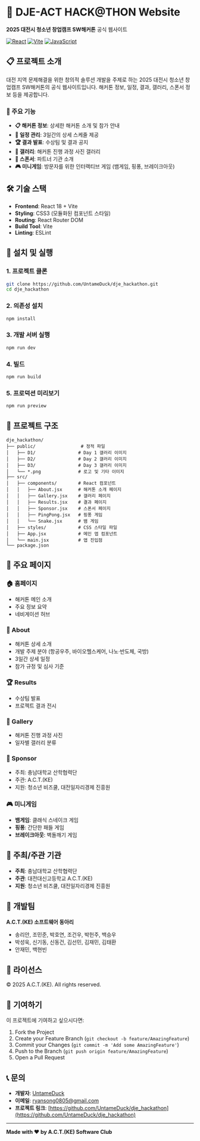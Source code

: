 # 🚀 DJE-ACT HACK@THON Website 

**2025 대전시 청소년 창업캠프 SW해커톤** 공식 웹사이트

[![React](https://img.shields.io/badge/React-18.2.0-blue.svg)](https://reactjs.org/)
[![Vite](https://img.shields.io/badge/Vite-4.4.5-green.svg)](https://vitejs.dev/)
[![JavaScript](https://img.shields.io/badge/JavaScript-ES6+-yellow.svg)](https://www.javascript.com/)

## 📋 프로젝트 소개

대전 지역 문제해결을 위한 창의적 솔루션 개발을 주제로 하는 2025 대전시 청소년 창업캠프 SW해커톤의 공식 웹사이트입니다. 해커톤 정보, 일정, 결과, 갤러리, 스폰서 정보 등을 제공합니다.

### 🎯 주요 기능

- **📋 해커톤 정보**: 상세한 해커톤 소개 및 참가 안내
- **📅 일정 관리**: 3일간의 상세 스케줄 제공
- **🏆 결과 발표**: 수상팀 및 결과 공지
- **📸 갤러리**: 해커톤 진행 과정 사진 갤러리
- **🤝 스폰서**: 파트너 기관 소개
- **🎮 미니게임**: 방문자를 위한 인터랙티브 게임 (뱀게임, 핑퐁, 브레이크아웃)

## 🛠️ 기술 스택

- **Frontend**: React 18 + Vite
- **Styling**: CSS3 (모듈화된 컴포넌트 스타일)
- **Routing**: React Router DOM
- **Build Tool**: Vite
- **Linting**: ESLint

## 🚀 설치 및 실행

### 1. 프로젝트 클론
```bash
git clone https://github.com/UntameDuck/dje_hackathon.git
cd dje_hackathon
```

### 2. 의존성 설치
```bash
npm install
```

### 3. 개발 서버 실행
```bash
npm run dev
```

### 4. 빌드
```bash
npm run build
```

### 5. 프로덕션 미리보기
```bash
npm run preview
```

## 📁 프로젝트 구조

```
dje_hackathon/
├── public/                 # 정적 파일
│   ├── D1/                # Day 1 갤러리 이미지
│   ├── D2/                # Day 2 갤러리 이미지
│   ├── D3/                # Day 3 갤러리 이미지
│   └── *.png              # 로고 및 기타 이미지
├── src/
│   ├── components/        # React 컴포넌트
│   │   ├── About.jsx      # 해커톤 소개 페이지
│   │   ├── Gallery.jsx    # 갤러리 페이지
│   │   ├── Results.jsx    # 결과 페이지
│   │   ├── Sponsor.jsx    # 스폰서 페이지
│   │   ├── PingPong.jsx   # 핑퐁 게임
│   │   └── Snake.jsx      # 뱀 게임
│   ├── styles/            # CSS 스타일 파일
│   ├── App.jsx            # 메인 앱 컴포넌트
│   └── main.jsx           # 앱 진입점
└── package.json
```

## 🎨 주요 페이지

### 🏠 홈페이지
- 해커톤 메인 소개
- 주요 정보 요약
- 네비게이션 허브

### 📖 About
- 해커톤 상세 소개
- 개발 주제 분야 (항공우주, 바이오헬스케어, 나노·반도체, 국방)
- 3일간 상세 일정
- 참가 규정 및 심사 기준

### 🏆 Results
- 수상팀 발표
- 프로젝트 결과 전시

### 📸 Gallery
- 해커톤 진행 과정 사진
- 일자별 갤러리 분류

### 🤝 Sponsor
- 주최: 충남대학교 산학협력단
- 주관: A.C.T.(KE)
- 지원: 청소년 비즈쿨, 대전일자리경제 진흥원

### 🎮 미니게임
- **뱀게임**: 클래식 스네이크 게임
- **핑퐁**: 간단한 패들 게임
- **브레이크아웃**: 벽돌깨기 게임

## 🏢 주최/주관 기관

- **주최**: 충남대학교 산학협력단
- **주관**: 대전대신고등학교 A.C.T.(KE)
- **지원**: 청소년 비즈쿨, 대전일자리경제 진흥원

## 👥 개발팀

**A.C.T.(KE) 소프트웨어 동아리**
- 송리안, 조민준, 박호연, 조건우, 박헌주, 백승우
- 박성욱, 신기동, 신동건, 김선민, 김재민, 김태환
- 안재민, 백현빈

## 📄 라이선스

© 2025 A.C.T.(KE). All rights reserved.

## 🤝 기여하기

이 프로젝트에 기여하고 싶으시다면:

1. Fork the Project
2. Create your Feature Branch (`git checkout -b feature/AmazingFeature`)
3. Commit your Changes (`git commit -m 'Add some AmazingFeature'`)
4. Push to the Branch (`git push origin feature/AmazingFeature`)
5. Open a Pull Request

## 📞 문의

- **개발자**: [UntameDuck](https://github.com/UntameDuck)
- **이메일**: ryansong0805@gmail.com
- **프로젝트 링크**: [https://github.com/UntameDuck/dje_hackathon](https://github.com/UntameDuck/dje_hackathon)

---

**Made with ❤️ by A.C.T.(KE) Software Club**

